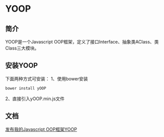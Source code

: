 ﻿# YOOP
## 简介
YOOP是一个Javascript OOP框架，定义了接口Interface、抽象类AClass、类Class三大模块。
## 安装YOOP
下面两种方式可安装：
1、使用bower安装

```js
bower install yOOP
```

2、直接引入yOOP.min.js文件
## 文档
[发布我的Javascript OOP框架YOOP](http://www.cnblogs.com/chaogex/archive/2013/06/07/3123999.html)